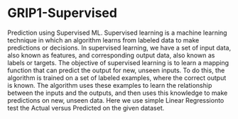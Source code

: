 # GRIP1-Supervised
Prediction using Supervised ML.
Supervised learning is a machine learning technique in which an algorithm learns from labeled data to make predictions or decisions.
In supervised learning, we have a set of input data, also known as features, and corresponding output data, also known as labels or targets.
The objective of supervised learning is to learn a mapping function that can predict the output for new, unseen inputs. 
To do this, the algorithm is trained on a set of labeled examples, where the correct output is known.
The algorithm uses these examples to learn the relationship between the inputs and the outputs, and then uses this knowledge to make predictions on new, unseen data.
Here we use simple Linear Regressionto test the Actual versus Predicted on the given dataset.
